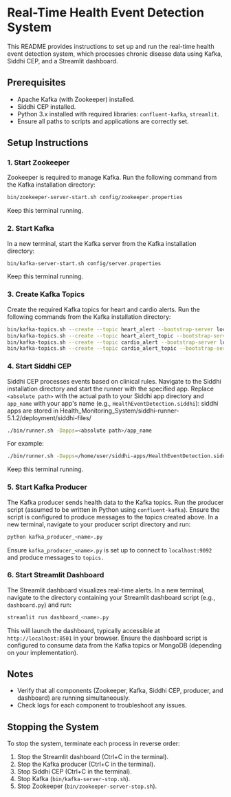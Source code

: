 # Real-Time Health Event Detection System

This README provides instructions to set up and run the real-time health event detection system, which processes chronic disease data using Kafka, Siddhi CEP, and a Streamlit dashboard.

## Prerequisites

- Apache Kafka (with Zookeeper) installed.
- Siddhi CEP installed.
- Python 3.x installed with required libraries: `confluent-kafka`, `streamlit`.
- Ensure all paths to scripts and applications are correctly set.

## Setup Instructions

### 1. Start Zookeeper

Zookeeper is required to manage Kafka. Run the following command from the Kafka installation directory:

```bash
bin/zookeeper-server-start.sh config/zookeeper.properties
```

Keep this terminal running.

### 2. Start Kafka

In a new terminal, start the Kafka server from the Kafka installation directory:

```bash
bin/kafka-server-start.sh config/server.properties
```

Keep this terminal running.

### 3. Create Kafka Topics

Create the required Kafka topics for heart and cardio alerts. Run the following commands from the Kafka installation directory:

```bash
bin/kafka-topics.sh --create --topic heart_alert --bootstrap-server localhost:9092 --partitions 1 --replication-factor 1
bin/kafka-topics.sh --create --topic heart_alert_topic --bootstrap-server localhost:9092 --partitions 1 --replication-factor 1
bin/kafka-topics.sh --create --topic cardio_alert --bootstrap-server localhost:9092 --partitions 1 --replication-factor 1
bin/kafka-topics.sh --create --topic cardio_alert_topic --bootstrap-server localhost:9092 --partitions 1 --replication-factor 1
```

### 4. Start Siddhi CEP

Siddhi CEP processes events based on clinical rules. Navigate to the Siddhi installation directory and start the runner with the specified app. Replace `<absolute path>` with the actual path to your Siddhi app directory and `app_name` with your app's name (e.g., `HealthEventDetection.siddhi`):
siddhi apps are stored in Health_Monitoring_System/siddhi-runner-5.1.2/deployment/siddhi-files/<file>

```bash
./bin/runner.sh -Dapps=<absolute path>/app_name
```

For example:

```bash
./bin/runner.sh -Dapps=/home/user/siddhi-apps/HealthEventDetection.siddhi
```

Keep this terminal running.

### 5. Start Kafka Producer

The Kafka producer sends health data to the Kafka topics. Run the producer script (assumed to be written in Python using `confluent-kafka`). Ensure the script is configured to produce messages to the topics created above. In a new terminal, navigate to your producer script directory and run:

```bash
python kafka_producer_<name>.py
```

Ensure `kafka_producer_<name>.py` is set up to connect to `localhost:9092` and produce messages to `topics.`

### 6. Start Streamlit Dashboard

The Streamlit dashboard visualizes real-time alerts. In a new terminal, navigate to the directory containing your Streamlit dashboard script (e.g., `dashboard.py`) and run:

```bash
streamlit run dashboard_<name>.py
```

This will launch the dashboard, typically accessible at `http://localhost:8501` in your browser. Ensure the dashboard script is configured to consume data from the Kafka topics or MongoDB (depending on your implementation).

## Notes

- Verify that all components (Zookeeper, Kafka, Siddhi CEP, producer, and dashboard) are running simultaneously.
- Check logs for each component to troubleshoot any issues.

## Stopping the System

To stop the system, terminate each process in reverse order:

1. Stop the Streamlit dashboard (Ctrl+C in the terminal).
2. Stop the Kafka producer (Ctrl+C in the terminal).
3. Stop Siddhi CEP (Ctrl+C in the terminal).
4. Stop Kafka (`bin/kafka-server-stop.sh`).
5. Stop Zookeeper (`bin/zookeeper-server-stop.sh`).

